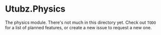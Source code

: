 # Utubz.Physics
The physics module. There's not much in this directory yet. Check out `TODO` for a list of planned features, or create a new issue to request a new one.